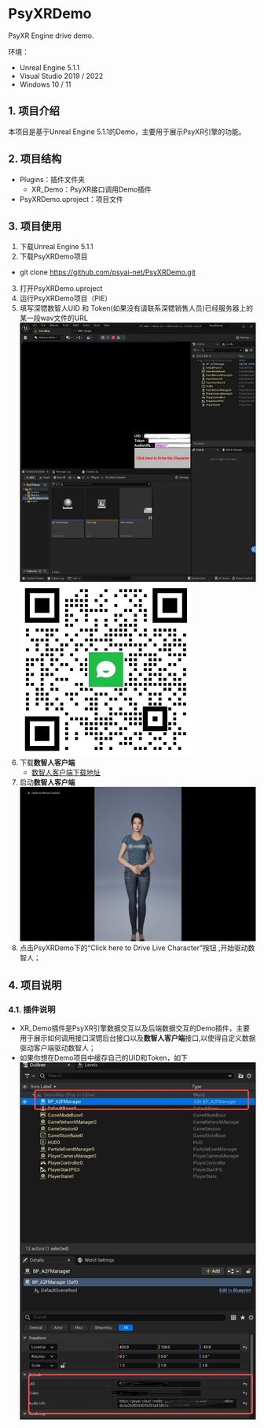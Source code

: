 # PsyXRDemo
PsyXR Engine drive demo.

环境：
- Unreal Engine 5.1.1
- Visual Studio 2019 / 2022
- Windows 10 / 11

## 1. 项目介绍
本项目是基于Unreal Engine 5.1.1的Demo，主要用于展示PsyXR引擎的功能。

## 2. 项目结构
- Plugins：插件文件夹
  - XR_Demo：PsyXR接口调用Demo插件
- PsyXRDemo.uproject：项目文件

## 3. 项目使用
1. 下载Unreal Engine 5.1.1
2. 下载PsyXRDemo项目
  - git clone https://github.com/psyai-net/PsyXRDemo.git
3. 打开PsyXRDemo.uproject
4. 运行PsyXRDemo项目（PIE）
5. 填写深锶数智人UID 和 Token(如果没有请联系深锶销售人员)已经服务器上的某一段wav文件的URL
    ![Config of image](./Assets/XR_InputDemo.jpg "Config Psy XR Interface Demo Client ")
    ![Contact of image](./Assets/ContactUs.jpg "Config Psy XR Interface Demo Client ")
6. 下载**数智人客户端**
    - [数智人客户端下载地址](https://pan.baidu.com/s/1qjLWVgkA56v6N4HEidXQsg?pwd=7kz1)
7. 启动**数智人客户端**
   ![Start of image](./Assets/AICharacter.jpg "Start Psy AI Client ")
7. 点击PsyXRDemo下的“Click here to Drive Live Character”按钮 ,开始驱动数智人；

## 4. 项目说明
### 4.1. 插件说明
  - XR_Demo插件是PsyXR引擎数据交互以及后端数据交互的Demo插件，主要用于展示如何调用接口深锶后台接口以及**数智人客户端**接口,以使得自定义数据驱动客户端驱动数智人；
  - 如果你想在Demo项目中缓存自己的UID和Token，如下
  ![Saving of image](./Assets/StoreConfig.jpg "Start Psy AI Client ")


